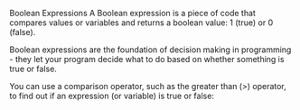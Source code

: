 Boolean Expressions
A Boolean expression is a piece of code that compares values or variables and returns a boolean value: 1 (true) or 0 (false).

Boolean expressions are the foundation of decision making in programming - they let your program decide what to do based on whether something is true or false.

You can use a comparison operator, such as the greater than (>) operator, to find out if an expression (or variable) is true or false: